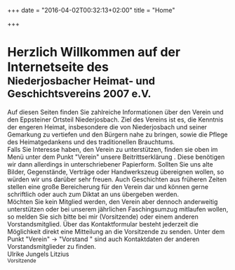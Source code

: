 +++
date = "2016-04-02T00:32:13+02:00"
title = "Home"

+++

# Herzlich Willkommen auf der Internetseite des <br><small>Niederjosbacher Heimat- und Geschichtsvereins 2007 e.V.</small>

<div class="lead">
Auf diesen Seiten finden Sie zahlreiche Informationen über den Verein und den Eppsteiner Ortsteil Niederjosbach. Ziel des Vereins ist es, die Kenntnis der engeren Heimat, insbesondere die von Niederjosbach und seiner Gemarkung zu vertiefen und den Bürgern nahe zu bringen, sowie die Pflege des Heimatgedankens und des traditionellen Brauchtums.</div>

<div class="lead">
Falls Sie Interesse haben, den Verein zu unterstützen, finden sie oben im Menü unter dem Punkt "Verein" unsere Beitrittserklärung . Diese benötigen wir dann allerdings in unterschriebener Papierform. Sollten Sie uns alte Bilder, Gegenstände, Verträge oder Handwerkszeug übereignen wollen, so würden wir uns darüber sehr freuen. Auch Geschichten aus früheren Zeiten stellen eine große Bereicherung für den Verein dar und können gerne schriftlich oder auch zum Diktat an uns übergeben werden.</div>

<div class="lead">
Möchten Sie kein Mitglied werden, den Verein aber dennoch anderweitig unterstützen oder bei unserem jährlichen Faschingsumzug mitlaufen wollen, so melden Sie sich bitte bei mir (Vorsitzende) oder einem anderen Vorstandsmitglied. Über das Kontaktformular besteht jederzeit die Möglichkeit direkt eine Mitteilung an die Vorsitzende zu senden. Unter dem Punkt "Verein" -> "Vorstand " sind auch Kontaktdaten der anderen Vorstandsmitglieder zu finden.</div>

<div class="lead">
Ulrike Jungels Litzius <br> 
<small>Vorsitzende</small>
</div>